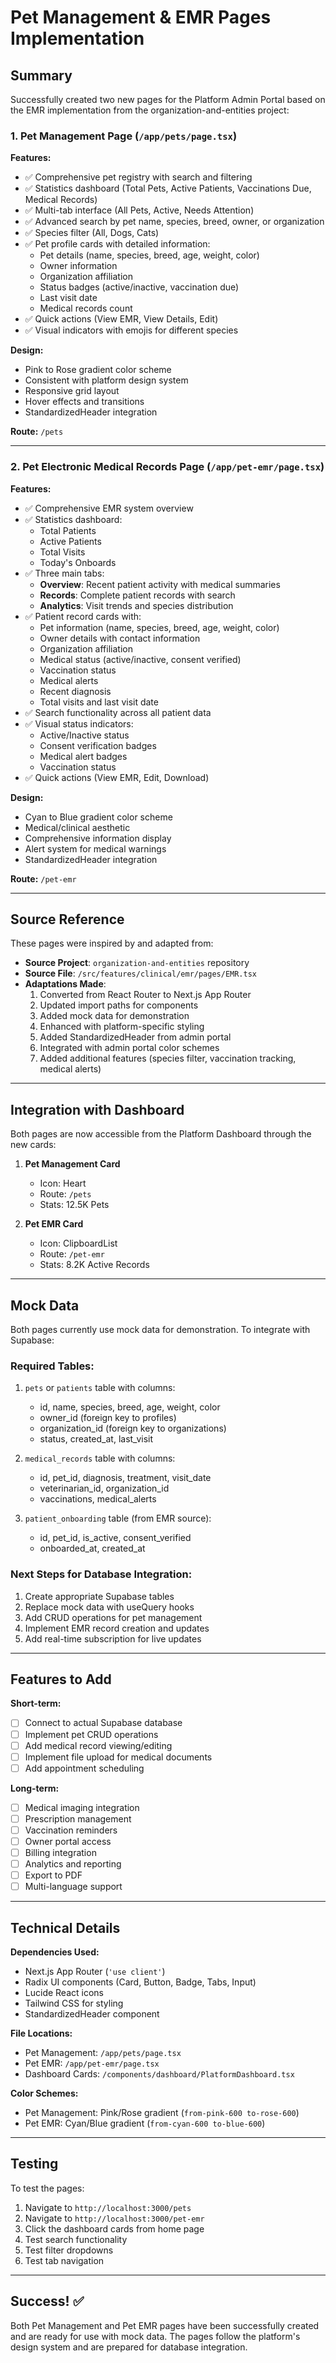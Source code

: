 # Pet Management & EMR Pages Implementation

## Summary

Successfully created two new pages for the Platform Admin Portal based on the EMR implementation from the organization-and-entities project:

### 1. **Pet Management Page** (`/app/pets/page.tsx`)

**Features:**

- ✅ Comprehensive pet registry with search and filtering
- ✅ Statistics dashboard (Total Pets, Active Patients, Vaccinations Due, Medical Records)
- ✅ Multi-tab interface (All Pets, Active, Needs Attention)
- ✅ Advanced search by pet name, species, breed, owner, or organization
- ✅ Species filter (All, Dogs, Cats)
- ✅ Pet profile cards with detailed information:
  - Pet details (name, species, breed, age, weight, color)
  - Owner information
  - Organization affiliation
  - Status badges (active/inactive, vaccination due)
  - Last visit date
  - Medical records count
- ✅ Quick actions (View EMR, View Details, Edit)
- ✅ Visual indicators with emojis for different species

**Design:**

- Pink to Rose gradient color scheme
- Consistent with platform design system
- Responsive grid layout
- Hover effects and transitions
- StandardizedHeader integration

**Route:** `/pets`

---

### 2. **Pet Electronic Medical Records Page** (`/app/pet-emr/page.tsx`)

**Features:**

- ✅ Comprehensive EMR system overview
- ✅ Statistics dashboard:
  - Total Patients
  - Active Patients
  - Total Visits
  - Today's Onboards
- ✅ Three main tabs:
  - **Overview**: Recent patient activity with medical summaries
  - **Records**: Complete patient records with search
  - **Analytics**: Visit trends and species distribution
- ✅ Patient record cards with:
  - Pet information (name, species, breed, age, weight, color)
  - Owner details with contact information
  - Organization affiliation
  - Medical status (active/inactive, consent verified)
  - Vaccination status
  - Medical alerts
  - Recent diagnosis
  - Total visits and last visit date
- ✅ Search functionality across all patient data
- ✅ Visual status indicators:
  - Active/Inactive status
  - Consent verification badges
  - Medical alert badges
  - Vaccination status
- ✅ Quick actions (View EMR, Edit, Download)

**Design:**

- Cyan to Blue gradient color scheme
- Medical/clinical aesthetic
- Comprehensive information display
- Alert system for medical warnings
- StandardizedHeader integration

**Route:** `/pet-emr`

---

## Source Reference

These pages were inspired by and adapted from:

- **Source Project**: `organization-and-entities` repository
- **Source File**: `/src/features/clinical/emr/pages/EMR.tsx`
- **Adaptations Made**:
  1. Converted from React Router to Next.js App Router
  2. Updated import paths for components
  3. Added mock data for demonstration
  4. Enhanced with platform-specific styling
  5. Added StandardizedHeader from admin portal
  6. Integrated with admin portal color schemes
  7. Added additional features (species filter, vaccination tracking, medical alerts)

---

## Integration with Dashboard

Both pages are now accessible from the Platform Dashboard through the new cards:

1. **Pet Management Card**

   - Icon: Heart
   - Route: `/pets`
   - Stats: 12.5K Pets

2. **Pet EMR Card**
   - Icon: ClipboardList
   - Route: `/pet-emr`
   - Stats: 8.2K Active Records

---

## Mock Data

Both pages currently use mock data for demonstration. To integrate with Supabase:

### Required Tables:

1. `pets` or `patients` table with columns:

   - id, name, species, breed, age, weight, color
   - owner_id (foreign key to profiles)
   - organization_id (foreign key to organizations)
   - status, created_at, last_visit

2. `medical_records` table with columns:

   - id, pet_id, diagnosis, treatment, visit_date
   - veterinarian_id, organization_id
   - vaccinations, medical_alerts

3. `patient_onboarding` table (from EMR source):
   - id, pet_id, is_active, consent_verified
   - onboarded_at, created_at

### Next Steps for Database Integration:

1. Create appropriate Supabase tables
2. Replace mock data with useQuery hooks
3. Add CRUD operations for pet management
4. Implement EMR record creation and updates
5. Add real-time subscription for live updates

---

## Features to Add

**Short-term:**

- [ ] Connect to actual Supabase database
- [ ] Implement pet CRUD operations
- [ ] Add medical record viewing/editing
- [ ] Implement file upload for medical documents
- [ ] Add appointment scheduling

**Long-term:**

- [ ] Medical imaging integration
- [ ] Prescription management
- [ ] Vaccination reminders
- [ ] Owner portal access
- [ ] Billing integration
- [ ] Analytics and reporting
- [ ] Export to PDF
- [ ] Multi-language support

---

## Technical Details

**Dependencies Used:**

- Next.js App Router (`'use client'`)
- Radix UI components (Card, Button, Badge, Tabs, Input)
- Lucide React icons
- Tailwind CSS for styling
- StandardizedHeader component

**File Locations:**

- Pet Management: `/app/pets/page.tsx`
- Pet EMR: `/app/pet-emr/page.tsx`
- Dashboard Cards: `/components/dashboard/PlatformDashboard.tsx`

**Color Schemes:**

- Pet Management: Pink/Rose gradient (`from-pink-600 to-rose-600`)
- Pet EMR: Cyan/Blue gradient (`from-cyan-600 to-blue-600`)

---

## Testing

To test the pages:

1. Navigate to `http://localhost:3000/pets`
2. Navigate to `http://localhost:3000/pet-emr`
3. Click the dashboard cards from home page
4. Test search functionality
5. Test filter dropdowns
6. Test tab navigation

---

## Success! ✅

Both Pet Management and Pet EMR pages have been successfully created and are ready for use with mock data. The pages follow the platform's design system and are prepared for database integration.
